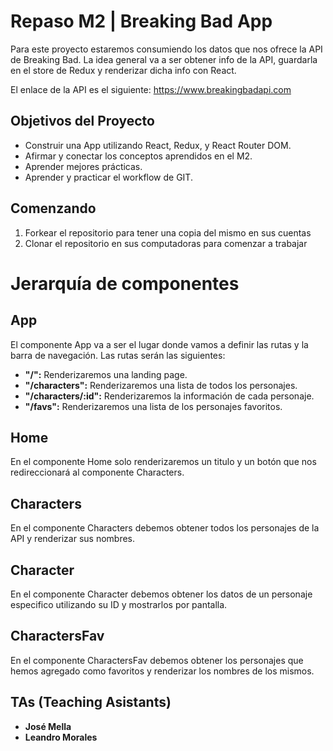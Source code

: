 # Repaso M2 | Breaking Bad App

Para este proyecto estaremos consumiendo los datos que nos ofrece la API de Breaking Bad. La idea general va a ser obtener info de la API, guardarla en el store de Redux y renderizar dicha info con React.

El enlace de la API es el siguiente: https://www.breakingbadapi.com

## Objetivos del Proyecto

- Construir una App utilizando React, Redux, y React Router DOM.
- Afirmar y conectar los conceptos aprendidos en el M2.
- Aprender mejores prácticas.
- Aprender y practicar el workflow de GIT.

## Comenzando

1. Forkear el repositorio para tener una copia del mismo en sus cuentas
2. Clonar el repositorio en sus computadoras para comenzar a trabajar

# Jerarquía de componentes

## App

El componente App va a ser el lugar donde vamos a definir las rutas y la barra de navegación. Las rutas serán las siguientes:

- **"/":** Renderizaremos una landing page.
- **"/characters":** Renderizaremos una lista de todos los personajes.
- **"/characters/:id":** Renderizaremos la información de cada personaje.
- **"/favs":** Renderizaremos una lista de los personajes favoritos.

## Home

En el componente Home solo renderizaremos un titulo y un botón que nos redireccionará al componente Characters.

## Characters

En el componente Characters debemos obtener todos los personajes de la API y renderizar sus nombres.

## Character

En el componente Character debemos obtener los datos de un personaje especifico utilizando su ID y mostrarlos por pantalla.

## CharactersFav

En el componente CharactersFav debemos obtener los personajes que hemos agregado como favoritos y renderizar los nombres de los mismos.

## TAs (Teaching Asistants)

- **José Mella**
- **Leandro Morales**
